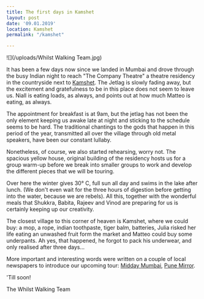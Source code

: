 ```yaml
---
title: The first days in Kamshet
layout: post
date: '09.01.2019'
location: Kamshet
permalink: "/kamshet"

---
```

![](/uploads/Whilst Walking Team.jpg)

It has been a few days now since we landed in Mumbai and drove through the busy Indian night to reach "The Company Theatre" a theatre residency in the countryside next to [Kamshet](https://www.google.com/maps/place/Kamshet,+Maharashtra+410405/@18.7644399,73.5381673,14z/data=!3m1!4b1!4m5!3m4!1s0x3bc2abf1867b9187:0x7ec39c03e715fbdb!8m2!3d18.7517777!4d73.5513956). The Jetlag is slowly fading away, but the excitement and gratefulness to be in this place does not seem to leave us. Niall is eating loads, as always, and points out at how much Matteo is eating, as always.

The appointment for breakfast is at 9am, but the jetlag has not been the only element keeping us awake late at night and sticking to the schedule seems to be hard. The traditional chantings to the gods that happen in this period of the year, transmitted all over the village through old metal speakers, have been our constant lullaby.

Nonetheless, of course, we also started rehearsing, worry not. The spacious yellow house, original building of the residency hosts us for a group warm-up before we break into smaller groups to work and develop the different pieces that we will be touring.

Over here the winter gives 30° C, full sun all day and swims in the lake after lunch. (We don't even wait for the three hours of digestion before getting into the water, because we are rebels). All this, together with the wonderful meals that Shukkra, Babita, Rajeev and Vinod are preparing for us is certainly keeping up our creativity.

The closest village to this corner of heaven is Kamshet, where we could buy: a mop, a rope, indian toothpaste, tiger balm, batteries, Julia risked her life eating an unwashed fruit form the market and Matteo could buy some underpants. Ah yes, that happened, he forgot to pack his underwear, and only realised after three days...

More important and interesting words were written on a couple of local newspapers to introduce our upcoming tour: [Midday Mumbai](https://l.facebook.com/l.php?u=https%3A%2F%2Fwww.mid-day.com%2Farticles%2Fcurtains-down-on-power-play%2F20188164%3Ffbclid%3DIwAR3Tq4WYxacFDOzfcj62s_JH5wCj34x0BYO-BJy4ajrwMkaZe2D8DWu2WQ4&h=AT2oAqEJ60K1cSB1bUPXBAWjCRHyxCiG1rc67Sk0ZFVU6hAoi5_i4v2PhdtPTojZAx6ze5o5dCdX5Vh_cWbHdGR3hAVLuPMhBD3cjEy_IIv-zcvdJAnNYDsaA4yUYBgLEAbpkwfF24YM1kIrgBWNFAJowx4a7L-YIZChuPMIPmikLogvFrvl5IduNhiYmwrSJlAS3lT9WkI1QoSwlh9KPO9mvwH89WrNrrXIxYtnxpXzPt_AU8SSvS2xw989oqhf1wn3Zx4nrWx3gm8Q4WZM4tj20mdeG-8b9Py7VO7DG14dNXM2OmwFTZC_BBcrBElKn5dMvi_ZK8VwTdhbt9nPAw5EVw_Ltx7-En1O3jQLeifkTfS_dMkf6fmi6HPuguG5-cdGrSdO2u0otJr6f4mTd83ZInyb88WqU_IYMKaSohcx8YhdWV6x82Z2baK3NNs9MQAEo4d2pu6s5Eros98Y4sqnlLkRoNPhyt972hKhmNd0O140qsWYyNiLZ-8QGrJlSH8d1vuk8oMfxma3VW6j-4RyqXvqsEQU3PPQ7U0UcQvgVxRGsSzcYieZ8QSw5z-fWF9n-pPf8fkf8hQQQ7GF0-AIiFrpvNjtCJ7dZcs-0LSfgr-B-0D4pXUUgWkMFIwtEcFmdNJrvqo), [Pune Mirror](https://punemirror.indiatimes.com/entertainment/unwind/a-collaborative-tour-de-force/articleshow/67443848.cms?fbclid=IwAR2Sirp1dbMcyio-F6eynJaGR4_S8sVeAvbNdfeWTkdncpNx4bCenk3KzQo "Pune Mirror").

'Till soon!

The Whilst Walking Team
